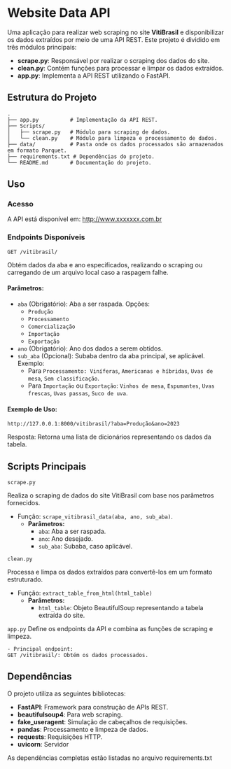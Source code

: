# Website Data API

Uma aplicação para realizar web scraping no site **VitiBrasil** e disponibilizar os dados extraídos por meio de uma API REST. Este projeto é dividido em três módulos principais:

- **scrape.py**: Responsável por realizar o scraping dos dados do site.
- **clean.py**: Contém funções para processar e limpar os dados extraídos.
- **app.py**: Implementa a API REST utilizando o FastAPI.

## Estrutura do Projeto

```plaintext
.
├── app.py          # Implementação da API REST.
├── Scripts/
│   ├── scrape.py   # Módulo para scraping de dados.
│   └── clean.py    # Módulo para limpeza e processamento de dados.
├── data/           # Pasta onde os dados processados são armazenados em formato Parquet.
├── requirements.txt # Dependências do projeto.
└── README.md       # Documentação do projeto.
```

## Uso
### Acesso

A API está disponível em: http://www.xxxxxxx.com.br

### Endpoints Disponíveis
`GET /vitibrasil/`

Obtém dados da aba e ano especificados, realizando o scraping ou carregando de um arquivo local caso a raspagem falhe.

#### Parâmetros:

- `aba` (Obrigatório): Aba a ser raspada. Opções:
    - `Produção`
    - `Processamento`
    - `Comercialização`
    - `Importação`
    - `Exportação`
- `ano` (Obrigatório): Ano dos dados a serem obtidos.
- `sub_aba` (Opcional): Subaba dentro da aba principal, se aplicável. Exemplo:
    - Para   `Processamento: Viníferas`, `Americanas e híbridas`, `Uvas de mesa`, `Sem classificação`.
    - Para `Importação` ou `Exportação`: `Vinhos de mesa`, `Espumantes`, `Uvas frescas`, `Uvas passas`, `Suco de uva`.

#### Exemplo de Uso:

```
http://127.0.0.1:8000/vitibrasil/?aba=Produção&ano=2023
```
Resposta: Retorna uma lista de dicionários representando os dados da tabela.

## Scripts Principais
`scrape.py`

Realiza o scraping de dados do site VitiBrasil com base nos parâmetros fornecidos.

- Função: `scrape_vitibrasil_data(aba, ano, sub_aba)`.
    - **Parâmetros:**
        - `aba`: Aba a ser raspada.
        - `ano`: Ano desejado.
        - `sub_aba`: Subaba, caso aplicável.

`clean.py`

Processa e limpa os dados extraídos para convertê-los em um formato estruturado.

- Função: `extract_table_from_html(html_table)`
    - **Parâmetros:**
        - `html_table`: Objeto BeautifulSoup representando a tabela extraída do site.

`app.py`
Define os endpoints da API e combina as funções de scraping e limpeza.

    - Principal endpoint:
    GET /vitibrasil/: Obtém os dados processados.

## Dependências
O projeto utiliza as seguintes bibliotecas:

- **FastAPI**: Framework para construção de APIs REST.
- **beautifulsoup4**: Para web scraping.
- **fake_useragent**: Simulação de cabeçalhos de requisições.
- **pandas**: Processamento e limpeza de dados.
- **requests**: Requisições HTTP.
- **uvicorn**: Servidor

As dependências completas estão listadas no arquivo requirements.txt
